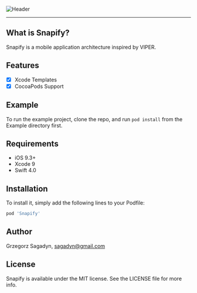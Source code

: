 ![Header](Assets/Snapify.png)

---

## What is Snapify?

Snapify is a mobile application architecture inspired by VIPER.


## Features

- [x] Xcode Templates
- [x] CocoaPods Support

## Example

To run the example project, clone the repo, and run `pod install` from the Example directory first.

## Requirements

- iOS 9.3+
- Xcode 9
- Swift 4.0

## Installation

To install it, simply add the following lines to your Podfile:

```ruby
pod 'Snapify'
```

## Author

Grzegorz Sagadyn, sagadyn@gmail.com

## License

Snapify is available under the MIT license. See the LICENSE file for more info.
